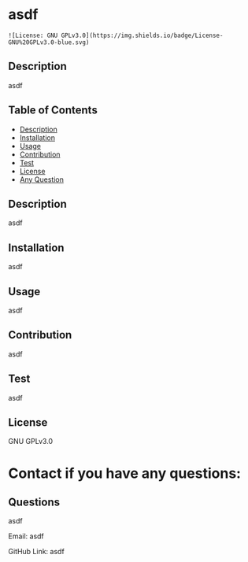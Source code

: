 # asdf
  
    ![License: GNU GPLv3.0](https://img.shields.io/badge/License-GNU%20GPLv3.0-blue.svg)
  
  
  ## Description
  asdf

  ## Table of Contents
  * [Description](#description)
  * [Installation](#installation)
  * [Usage](#usage)
  * [Contribution](#contribution)
  * [Test](#test)
  * [License](#license)
  * [Any Question](#questions)

  ## Description
  asdf
  
  ## Installation
  asdf
  
  ## Usage
  asdf
  
  ## Contribution
  asdf
  
  ## Test
  asdf
  
  ## License
  GNU GPLv3.0

  # Contact if you have any questions:

  ## Questions
  asdf

  Email:
  asdf

  GitHub Link:
  asdf

  
